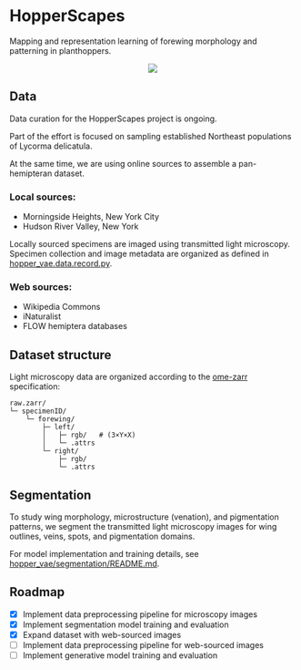 # HopperScapes
Mapping and representation learning of forewing morphology and patterning in planthoppers.

<p align="center">
<img src="assets/wings.gif", style="max-width: 300px;">
</p>

## Data
Data curation for the HopperScapes project is ongoing. 

Part of the effort is focused on sampling established Northeast populations of Lycorma delicatula. 

At the same time, we are using online sources to assemble a pan-hemipteran dataset. 

### Local sources:
- Morningside Heights, New York City
- Hudson River Valley, New York

Locally sourced specimens are imaged using transmitted light microscopy. Specimen collection and image metadata are organized as defined in [hopper_vae.data.record.py](./hopper_vae/data/record.py).

### Web sources:

- Wikipedia Commons
- iNaturalist
- FLOW hemiptera databases

## Dataset structure
Light microscopy data are organized according to the [ome-zarr](https://github.com/ome/ome-zarr-py) specification:

    raw.zarr/
    └─ specimenID/                
        └─ forewing/
            ├─ left/                  
            │   ├─ rgb/   # (3×Y×X)
            │   └─ .attrs
            └─ right/
                ├─ rgb/
                └─ .attrs

## Segmentation
To study wing morphology, microstructure (venation), and pigmentation patterns, we segment the transmitted light microscopy images for wing outlines, veins, spots, and pigmentation domains. 

For model implementation and training details, see [hopper_vae/segmentation/README.md](hopper_vae/segmentation/README.md).

## Roadmap
- [x] Implement data preprocessing pipeline for microscopy images
- [x] Implement segmentation model training and evaluation
- [x] Expand dataset with web-sourced images
- [ ] Implement data preprocessing pipeline for web-sourced images
- [ ] Implement generative model training and evaluation